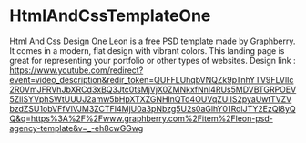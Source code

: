 # HtmlAndCssTemplateOne
Html And Css Design One
Leon is a free PSD template made by Graphberry. It comes in a modern, flat design with vibrant colors. 
This landing page is great for representing your portfolio or other types of websites.
Design link : https://www.youtube.com/redirect?event=video_description&redir_token=QUFFLUhqbVNQZk9pTnhYTV9FLVlIc2R0VmJFRVhJbXRCd3xBQ3Jtc0tsMjVjX0ZMNkxfNnI4RUs5MDVBTGRPOEV5ZllSYVphSWtUUUJ2amw5bHpXTXZGNHlnQTd4OUVqZUlIS2pyaUwtTVZVbzdZSU1obVFfVlVJM3ZCTFI4MjU0a3pNbzg5U2s0aGlhY01RdlJTY2EzQl8yQQ&q=https%3A%2F%2Fwww.graphberry.com%2Fitem%2Fleon-psd-agency-template&v=_-eh8cwGGwg
